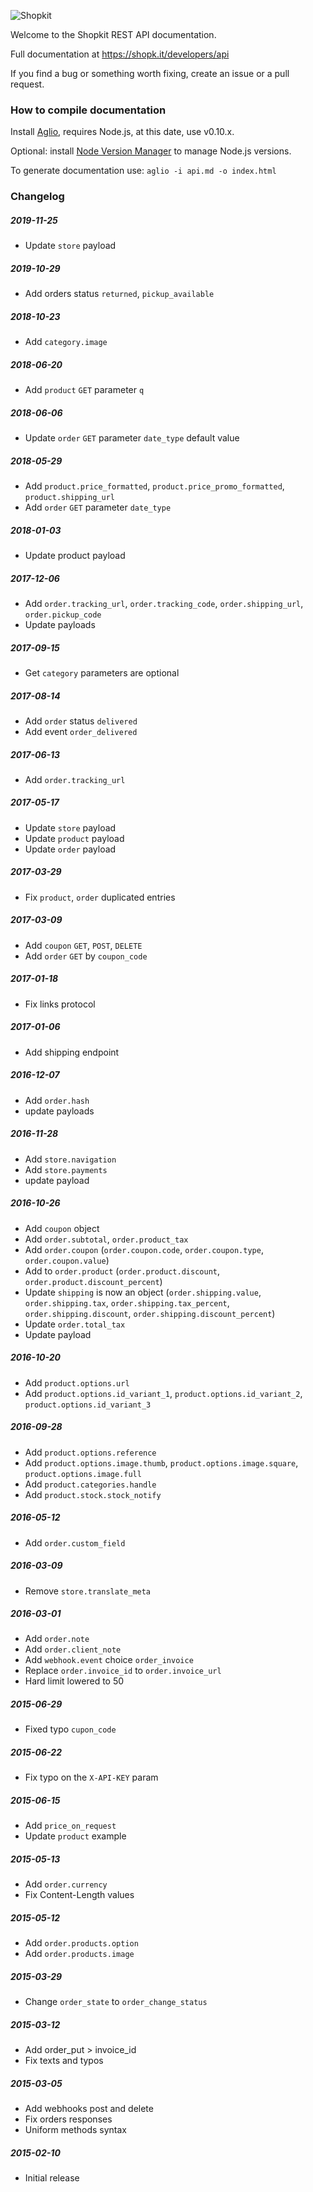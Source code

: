 ![Shopkit](https://drwfxyu78e9uq.cloudfront.net/assets/frontend/img/logo-shopkit-black-xs.png)

Welcome to the Shopkit REST API documentation.

Full documentation at https://shopk.it/developers/api

If you find a bug or something worth fixing, create an issue or a pull request.

### How to compile documentation

Install [Aglio](https://github.com/danielgtaylor/aglio), requires Node.js, at this date, use v0.10.x.

Optional: install [Node Version Manager](https://github.com/creationix/nvm) to manage Node.js versions.

To generate documentation use: `aglio -i api.md -o index.html`

### Changelog

##### 2019-11-25
* Update `store` payload

##### 2019-10-29
* Add orders status `returned`, `pickup_available`

##### 2018-10-23
* Add `category.image`

##### 2018-06-20
* Add `product` `GET` parameter `q`

##### 2018-06-06
* Update `order` `GET` parameter `date_type` default value

##### 2018-05-29
* Add `product.price_formatted`, `product.price_promo_formatted`, `product.shipping_url`
* Add `order` `GET` parameter `date_type`

##### 2018-01-03
* Update product payload

##### 2017-12-06
* Add `order.tracking_url`, `order.tracking_code`, `order.shipping_url`, `order.pickup_code`
* Update payloads

##### 2017-09-15
* Get `category` parameters are optional

##### 2017-08-14
* Add `order` status `delivered`
* Add event `order_delivered`

##### 2017-06-13
* Add `order.tracking_url`

##### 2017-05-17
* Update `store` payload
* Update `product` payload
* Update `order` payload

##### 2017-03-29
* Fix `product`, `order` duplicated entries

##### 2017-03-09
* Add `coupon` `GET`, `POST`, `DELETE`
* Add `order` `GET` by `coupon_code`

##### 2017-01-18
* Fix links protocol

##### 2017-01-06
* Add shipping endpoint

##### 2016-12-07
* Add `order.hash`
* update payloads

##### 2016-11-28
* Add `store.navigation`
* Add `store.payments`
* update payload

##### 2016-10-26
* Add `coupon` object
* Add `order.subtotal`, `order.product_tax`
* Add `order.coupon` (`order.coupon.code`, `order.coupon.type`, `order.coupon.value`)
* Add to `order.product` (`order.product.discount`, `order.product.discount_percent`)
* Update `shipping` is now an object (`order.shipping.value`, `order.shipping.tax`, `order.shipping.tax_percent`, `order.shipping.discount`, `order.shipping.discount_percent`)
* Update `order.total_tax`
* Update payload

##### 2016-10-20
* Add `product.options.url`
* Add `product.options.id_variant_1`, `product.options.id_variant_2`, `product.options.id_variant_3`

##### 2016-09-28
* Add `product.options.reference`
* Add `product.options.image.thumb`, `product.options.image.square`, `product.options.image.full`
* Add `product.categories.handle`
* Add `product.stock.stock_notify`

##### 2016-05-12
* Add `order.custom_field`

##### 2016-03-09
* Remove `store.translate_meta`

##### 2016-03-01
* Add `order.note`
* Add `order.client_note`
* Add `webhook.event` choice `order_invoice`
* Replace `order.invoice_id` to `order.invoice_url`
* Hard limit lowered to 50

##### 2015-06-29
* Fixed typo `cupon_code`

##### 2015-06-22
* Fix typo on the `X-API-KEY` param

##### 2015-06-15
* Add `price_on_request`
* Update `product` example

##### 2015-05-13
* Add `order.currency`
* Fix Content-Length values

##### 2015-05-12
* Add `order.products.option`
* Add `order.products.image`

##### 2015-03-29
* Change `order_state` to `order_change_status`

##### 2015-03-12
* Add order_put > invoice_id
* Fix texts and typos

##### 2015-03-05
* Add webhooks post and delete
* Fix orders responses
* Uniform methods syntax

##### 2015-02-10
* Initial release
